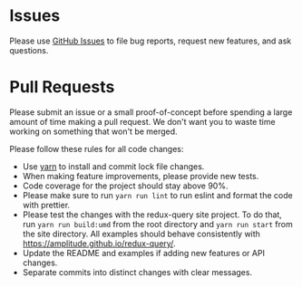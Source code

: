 # Issues

Please use [GitHub Issues](https://github.com/amplitude/redux-query/issues) to file bug reports, request new features, and ask questions.

# Pull Requests

Please submit an issue or a small proof-of-concept before spending a large amount of time making a pull request. We don't want you to waste time working on something that won't be merged.

Please follow these rules for all code changes:

- Use [yarn](https://yarnpkg.com/) to install and commit lock file changes.
- When making feature improvements, please provide new tests.
- Code coverage for the project should stay above 90%.
- Please make sure to run `yarn run lint` to run eslint and format the code with prettier.
- Please test the changes with the redux-query site project. To do that, run `yarn run build:umd` from the root directory and `yarn run start` from the site directory. All examples should behave consistently with https://amplitude.github.io/redux-query/.
- Update the README and examples if adding new features or API changes.
- Separate commits into distinct changes with clear messages.
